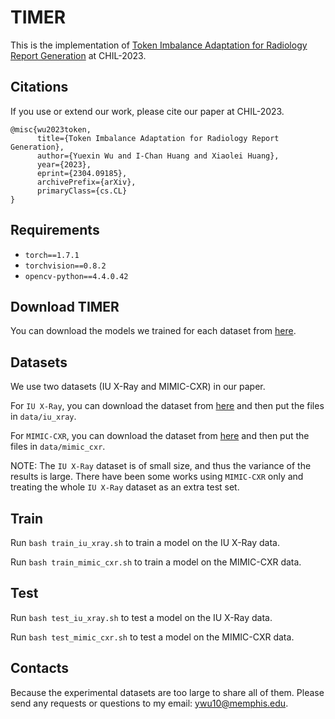 
# TIMER

This is the implementation of [Token Imbalance Adaptation for Radiology Report Generation](https://arxiv.org/user/) at CHIL-2023.

## Citations

If you use or extend our work, please cite our paper at CHIL-2023.
```
@misc{wu2023token,
      title={Token Imbalance Adaptation for Radiology Report Generation}, 
      author={Yuexin Wu and I-Chan Huang and Xiaolei Huang},
      year={2023},
      eprint={2304.09185},
      archivePrefix={arXiv},
      primaryClass={cs.CL}
}
```

## Requirements

- `torch==1.7.1`
- `torchvision==0.8.2`
- `opencv-python==4.4.0.42`

## Download TIMER
You can download the models we trained for each dataset from [here](https://github.com/zhjohnchan/R2GenCMN/blob/main/data/r2gencmn.md).

## Datasets
We use two datasets (IU X-Ray and MIMIC-CXR) in our paper.

For `IU X-Ray`, you can download the dataset from [here](https://drive.google.com/file/d/1c0BXEuDy8Cmm2jfN0YYGkQxFZd2ZIoLg/view?usp=sharing) and then put the files in `data/iu_xray`.

For `MIMIC-CXR`, you can download the dataset from [here](https://drive.google.com/file/d/1DS6NYirOXQf8qYieSVMvqNwuOlgAbM_E/view?usp=sharing) and then put the files in `data/mimic_cxr`.

NOTE: The `IU X-Ray` dataset is of small size, and thus the variance of the results is large.
There have been some works using `MIMIC-CXR` only and treating the whole `IU X-Ray` dataset as an extra test set.

## Train

Run `bash train_iu_xray.sh` to train a model on the IU X-Ray data.

Run `bash train_mimic_cxr.sh` to train a model on the MIMIC-CXR data.

## Test

Run `bash test_iu_xray.sh` to test a model on the IU X-Ray data.

Run `bash test_mimic_cxr.sh` to test a model on the MIMIC-CXR data.

## Contacts
Because the experimental datasets are too large to share all of them. Please send any requests or questions to my email: [ywu10@memphis.edu](ywu10@memphis.edu).


